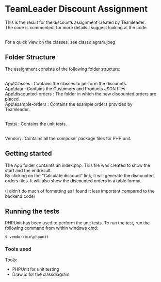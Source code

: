 # TeamLeader Discount Assignment
This is the result for the discounts assignment created by Teamleader. </br>
The code is commented, for more details I suggest looking at the code. <br><br>

For a quick view on the classes, see classdiagram.jpeg </br>

## Folder Structure
The assignment consists of the following folder structure: </br></br>

App\Classes 		: Contains the classes to perform the discounts. </br>
App\data		: Contains the Customers and Products JSON files. </br>
App\discounted-orders	: The folder in which the new discounted orders are placed. </br>
App\example-orders	: Contains the example orders provided by Teamleader. </br></br>

Tests\			: Contains the unit tests. </br></br>

Vendor\ 		: Contains all the composer package files for PHP unit. </br>

## Getting started
The App folder containts an index.php. This file was created to show the start and the endresult. </br>
By clicking on the "Calculate discount" link, it will generate the discounted orders files. 
It will also show the discounted orders in a table format. </br></br>
(I didn't do much of formatting as I found it less important compared to the backend code) </br>


## Running the tests
PHPUnit has been used to perform the unit tests. To run the test, run the following command from within windows cmd:
```
$ vendor\bin\phpunit
```

### Tools used
Tools: </br>
- PHPUnit for unit testing
- Draw.io for the classdiagram
